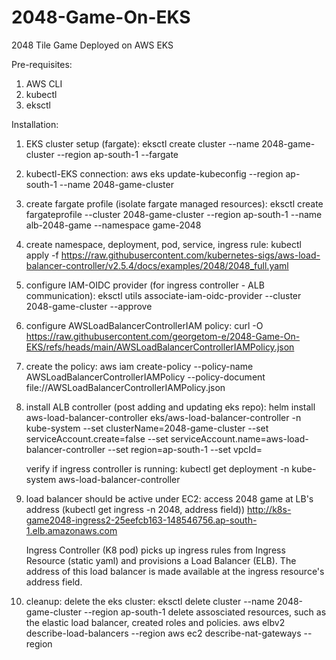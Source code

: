 # 2048-Game-On-EKS
2048 Tile Game Deployed on AWS EKS 


Pre-requisites: 

1. AWS CLI 
2. kubectl 
3. eksctl 


Installation: 


1. EKS cluster setup (fargate): eksctl create cluster --name 2048-game-cluster --region ap-south-1 --fargate

2. kubectl-EKS connection: aws eks update-kubeconfig --region ap-south-1 --name 2048-game-cluster

3. create fargate profile (isolate fargate managed resources): eksctl create fargateprofile --cluster 2048-game-cluster --region ap-south-1 --name alb-2048-game --namespace game-2048

4. create namespace, deployment, pod, service, ingress rule: kubectl apply -f https://raw.githubusercontent.com/kubernetes-sigs/aws-load-balancer-controller/v2.5.4/docs/examples/2048/2048_full.yaml

5. configure IAM-OIDC provider (for ingress controller - ALB communication): eksctl utils associate-iam-oidc-provider --cluster 2048-game-cluster --approve

6. configure AWSLoadBalancerControllerIAM policy: curl -O https://raw.githubusercontent.com/georgetom-e/2048-Game-On-EKS/refs/heads/main/AWSLoadBalancerControllerIAMPolicy.json 

7. create the policy: aws iam create-policy --policy-name AWSLoadBalancerControllerIAMPolicy --policy-document file://AWSLoadBalancerControllerIAMPolicy.json

8. install ALB controller (post adding and updating eks repo): helm install aws-load-balancer-controller eks/aws-load-balancer-controller -n kube-system --set clusterName=2048-game-cluster --set serviceAccount.create=false --set serviceAccount.name=aws-load-balancer-controller --set region=ap-south-1 --set vpcId= <vpc-id> 

   verify if ingress controller is running: kubectl get deployment -n kube-system aws-load-balancer-controller

9.  load balancer should be active under EC2: access 2048 game at LB's address (kubectl get ingress -n 2048, address field))
    http://k8s-game2048-ingress2-25eefcb163-148546756.ap-south-1.elb.amazonaws.com

    Ingress Controller (K8 pod) picks up ingress rules from Ingress Resource (static yaml) and provisions a Load Balancer (ELB).
    The address of this load balancer is made available at the ingress resource's address field.

10. cleanup: delete the eks cluster: eksctl delete cluster --name 2048-game-cluster --region ap-south-1
             delete assosciated resources, such as the elastic load balancer, created roles and policies. 
             aws elbv2 describe-load-balancers --region <region>
             aws ec2 describe-nat-gateways --region <region>

